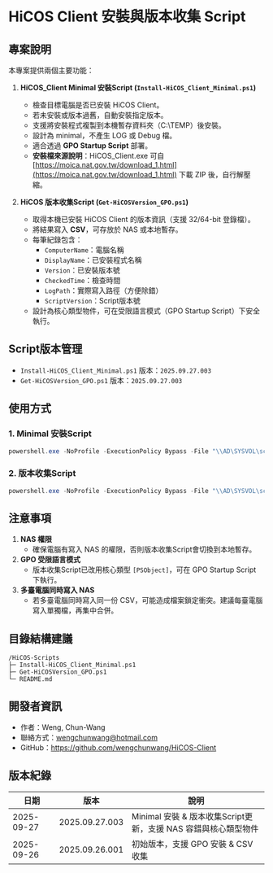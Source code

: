 # HiCOS Client 安裝與版本收集 Script

## 專案說明
本專案提供兩個主要功能：

1. **HiCOS_Client Minimal 安裝Script (`Install-HiCOS_Client_Minimal.ps1`)**
   - 檢查目標電腦是否已安裝 HiCOS Client。
   - 若未安裝或版本過舊，自動安裝指定版本。
   - 支援將安裝程式複製到本機暫存資料夾（C:\TEMP）後安裝。
   - 設計為 minimal，不產生 LOG 或 Debug 檔。
   - 適合透過 **GPO Startup Script** 部署。
   - **安裝檔來源說明**：HiCOS_Client.exe 可自 [https://moica.nat.gov.tw/download_1.html](https://moica.nat.gov.tw/download_1.html) 下載 ZIP 後，自行解壓縮。

2. **HiCOS 版本收集Script (`Get-HiCOSVersion_GPO.ps1`)**
   - 取得本機已安裝 HiCOS Client 的版本資訊（支援 32/64-bit 登錄檔）。
   - 將結果寫入 **CSV**，可存放於 NAS 或本地暫存。
   - 每筆紀錄包含：
     - `ComputerName`：電腦名稱
     - `DisplayName`：已安裝程式名稱
     - `Version`：已安裝版本號
     - `CheckedTime`：檢查時間
     - `LogPath`：實際寫入路徑（方便除錯）
     - `ScriptVersion`：Script版本號
   - 設計為核心類型物件，可在受限語言模式（GPO Startup Script）下安全執行。

## Script版本管理
- `Install-HiCOS_Client_Minimal.ps1` 版本：`2025.09.27.003`
- `Get-HiCOSVersion_GPO.ps1` 版本：`2025.09.27.003`

## 使用方式

### 1. Minimal 安裝Script
```powershell
powershell.exe -NoProfile -ExecutionPolicy Bypass -File "\\AD\SYSVOL\scripts\Install-HiCOS_Client_Minimal.ps1"
```

### 2. 版本收集Script
```powershell
powershell.exe -NoProfile -ExecutionPolicy Bypass -File "\\AD\SYSVOL\scripts\Get-HiCOSVersion_GPO.ps1"
```

## 注意事項
1. **NAS 權限**  
   - 確保電腦有寫入 NAS 的權限，否則版本收集Script會切換到本地暫存。
2. **GPO 受限語言模式**  
   - 版本收集Script已改用核心類型 `[PSObject]`，可在 GPO Startup Script 下執行。
3. **多臺電腦同時寫入 NAS**  
   - 若多臺電腦同時寫入同一份 CSV，可能造成檔案鎖定衝突。建議每臺電腦寫入單獨檔，再集中合併。

## 目錄結構建議
```
/HiCOS-Scripts
├─ Install-HiCOS_Client_Minimal.ps1
├─ Get-HiCOSVersion_GPO.ps1
└─ README.md
```

## 開發者資訊
- 作者：Weng, Chun-Wang
- 聯絡方式：wengchunwang@hotmail.com
- GitHub：https://github.com/wengchunwang/HiCOS-Client

## 版本紀錄
| 日期       | 版本         | 說明 |
|------------|--------------|------|
| 2025-09-27 | 2025.09.27.003 | Minimal 安裝 & 版本收集Script更新，支援 NAS 容錯與核心類型物件 |
| 2025-09-26 | 2025.09.26.001 | 初始版本，支援 GPO 安裝 & CSV 收集 |
